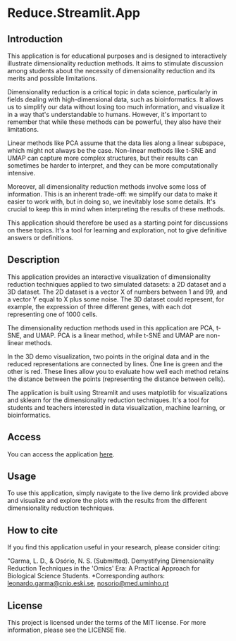 # Reduce.Streamlit.App

## Introduction
This application is for educational purposes and is designed to interactively illustrate dimensionality reduction methods. It aims to stimulate discussion among students about the necessity of dimensionality reduction and its merits and possible limitations.

Dimensionality reduction is a critical topic in data science, particularly in fields dealing with high-dimensional data, such as bioinformatics. It allows us to simplify our data without losing too much information, and visualize it in a way that's understandable to humans. However, it's important to remember that while these methods can be powerful, they also have their limitations.

Linear methods like PCA assume that the data lies along a linear subspace, which might not always be the case. Non-linear methods like t-SNE and UMAP can capture more complex structures, but their results can sometimes be harder to interpret, and they can be more computationally intensive.

Moreover, all dimensionality reduction methods involve some loss of information. This is an inherent trade-off: we simplify our data to make it easier to work with, but in doing so, we inevitably lose some details. It's crucial to keep this in mind when interpreting the results of these methods.

This application should therefore be used as a starting point for discussions on these topics. It's a tool for learning and exploration, not to give definitive answers or definitions.

## Description
This application provides an interactive visualization of dimensionality reduction techniques applied to two simulated datasets: a 2D dataset and a 3D dataset. The 2D dataset is a vector X of numbers between 1 and 99, and a vector Y equal to X plus some noise. The 3D dataset could represent, for example, the expression of three different genes, with each dot representing one of 1000 cells. 

The dimensionality reduction methods used in this application are PCA, t-SNE, and UMAP. PCA is a linear method, while t-SNE and UMAP are non-linear methods. 

In the 3D demo visualization, two points in the original data and in the reduced representations are connected by lines. One line is green and the other is red. These lines allow you to evaluate how well each method retains the distance between the points (representing the distance between cells). 

The application is built using Streamlit and uses matplotlib for visualizations and sklearn for the dimensionality reduction techniques. It's a tool for students and teachers interested in data visualization, machine learning, or bioinformatics.

## Access
You can access the application [here](https://reduce.streamlit.app/).

## Usage
To use this application, simply navigate to the live demo link provided above and visualize and explore the plots with the results from the different dimensionality reduction techniques.

## How to cite
If you find this application useful in your research, please consider citing:

"Garma, L. D., & Osório, N. S. (Submitted). Demystifying Dimensionality Reduction Techniques in the 'Omics' Era: A Practical Approach for Biological Science Students.
*Corresponding authors: leonardo.garma@cnio.eski.se, nosorio@med.uminho.pt

## License
This project is licensed under the terms of the MIT license. For more information, please see the LICENSE file.
